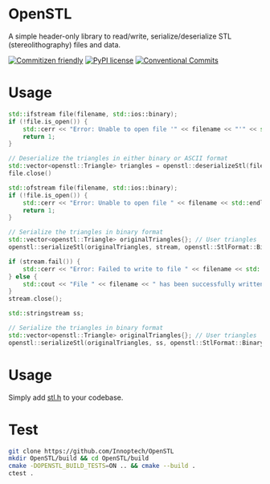 # OpenSTL
A simple header-only library to read/write, serialize/deserialize STL (stereolithography) files and data.

[![Commitizen friendly](https://img.shields.io/badge/commitizen-friendly-brightgreen.svg)](http://commitizen.github.io/cz-cli/)
[![PyPI license](https://img.shields.io/pypi/l/ansicolortags.svg)](LICENSE)
[![Conventional Commits](https://img.shields.io/badge/Conventional%20Commits-1.0.0-yellow.svg?style=flat-square)](https://conventionalcommits.org)

# Usage
```c++
std::ifstream file(filename, std::ios::binary);
if (!file.is_open()) {
    std::cerr << "Error: Unable to open file '" << filename << "'" << std::endl;
    return 1;
}

// Deserialize the triangles in either binary or ASCII format
std::vector<openstl::Triangle> triangles = openstl::deserializeStl(file);
file.close()
```

```c++
std::ofstream file(filename, std::ios::binary);
if (!file.is_open()) {
    std::cerr << "Error: Unable to open file " << filename << std::endl;
    return 1;
}

// Serialize the triangles in binary format
std::vector<openstl::Triangle> originalTriangles{}; // User triangles
openstl::serializeStl(originalTriangles, stream, openstl::StlFormat::Binary); // Or StlFormat::ASCII

if (stream.fail()) {
    std::cerr << "Error: Failed to write to file " << filename << std::endl;
} else {
    std::cout << "File " << filename << " has been successfully written." << std::endl;
}
stream.close();
```

```c++
std::stringstream ss;

// Serialize the triangles in binary format
std::vector<openstl::Triangle> originalTriangles{}; // User triangles
openstl::serializeStl(originalTriangles, ss, openstl::StlFormat::Binary); // Or StlFormat::ASCII
```

# Usage
Simply add [stl.h](modules/core/include/openstl/core/stl.h) to your codebase.

# Test
```bash
git clone https://github.com/Innoptech/OpenSTL
mkdir OpenSTL/build && cd OpenSTL/build
cmake -DOPENSTL_BUILD_TESTS=ON .. && cmake --build .
ctest .
```